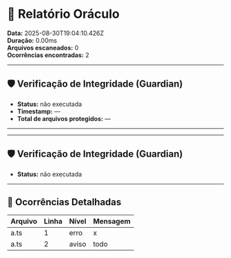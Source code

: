 # 🧾 Relatório Oráculo

**Data:** 2025-08-30T19:04:10.426Z  
**Duração:** 0.00ms  
**Arquivos escaneados:** 0  
**Ocorrências encontradas:** 2  

---

## 🛡️ Verificação de Integridade (Guardian)

  - **Status:** não executada
  - **Timestamp:** —
  - **Total de arquivos protegidos:** —

---

---

## 🛡️ Verificação de Integridade (Guardian)

  - **Status:** não executada

---

## 🚨 Ocorrências Detalhadas

| Arquivo | Linha | Nível  | Mensagem |
| ------- | ----- | ------ | -------- |
| a.ts | 1 | erro | x |
| a.ts | 2 | aviso | todo |
